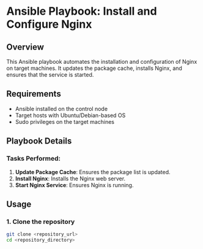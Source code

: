 # Ansible Playbook: Install and Configure Nginx

## Overview
This Ansible playbook automates the installation and configuration of Nginx on target machines. It updates the package cache, installs Nginx, and ensures that the service is started.

## Requirements
- Ansible installed on the control node
- Target hosts with Ubuntu/Debian-based OS
- Sudo privileges on the target machines

## Playbook Details

### Tasks Performed:
1. **Update Package Cache**: Ensures the package list is updated.
2. **Install Nginx**: Installs the Nginx web server.
3. **Start Nginx Service**: Ensures Nginx is running.

## Usage

### 1. Clone the repository
```sh
git clone <repository_url>
cd <repository_directory>
